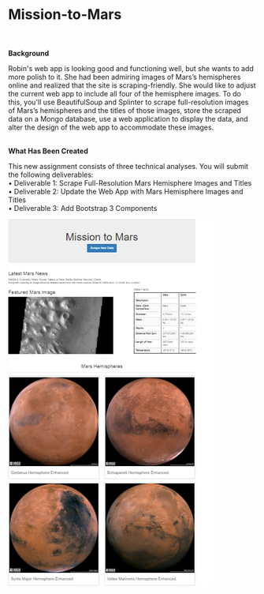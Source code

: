 # Mission-to-Mars<br><br>

**Background**<br>

Robin's web app is looking good and functioning well, but she wants to add more polish to it. She had been admiring images of Mars’s hemispheres online and realized that the site is scraping-friendly. She would like to adjust the current web app to include all four of the hemisphere images. To do this, you'll use BeautifulSoup and Splinter to scrape full-resolution images of Mars’s hemispheres and the titles of those images, store the scraped data on a Mongo database, use a web application to display the data, and alter the design of the web app to accommodate these images.<br><br>

**What Has Been Created**<br>

This new assignment consists of three technical analyses. You will submit the following deliverables:<br>
    •   Deliverable 1:  Scrape Full-Resolution Mars Hemisphere Images and Titles<br>
    •	Deliverable 2:  Update the Web App with Mars Hemisphere Images and Titles<br>
    •	Deliverable 3:  Add Bootstrap 3 Components<br>

![mars_hem](mars_hem.png)

